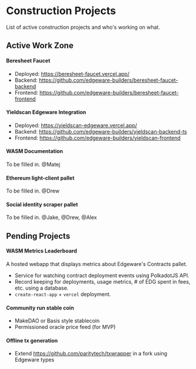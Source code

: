 # Construction Projects
List of active construction projects and who's working on what.

## Active Work Zone
#### Beresheet Faucet
- Deployed: https://beresheet-faucet.vercel.app/
- Backend: https://github.com/edgeware-builders/beresheet-faucet-backend
- Frontend: https://github.com/edgeware-builders/beresheet-faucet-frontend

#### Yieldscan Edgeware Integration
- Deployed: https://yieldscan-edgeware.vercel.app/
- Backend: https://github.com/edgeware-builders/yieldscan-backend-ts
- Frontend: https://github.com/edgeware-builders/yieldscan-frontend

#### WASM Documentation
To be filled in.
@Matej

#### Ethereum light-client pallet
To be filled in.
@Drew

#### Social identity scraper pallet
To be filled in.
@Jake, @Drew, @Alex

## Pending Projects
#### WASM Metrics Leaderboard
A hosted webapp that displays metrics about Edgeware's Contracts pallet.
- Service for watching contract deployment events using PolkadotJS API.
- Record keeping for deployments, usage metrics, # of EDG spent in fees, etc. using a database.
- `create-react-app` + `vercel` deployment.

#### Community run stable coin
- MakeDAO or Basis style stablecoin
- Permissioned oracle price feed (for MVP)

#### Offline tx generation
- Extend https://github.com/paritytech/txwrapper in a fork using Edgeware types
